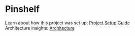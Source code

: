 # Pinshelf
Learn about how this project was set up: [Project Setup Guide](./docs/SETUP.md)  
Architecture insights: [Architecture](./docs/ARCHITECTURE.md)  

